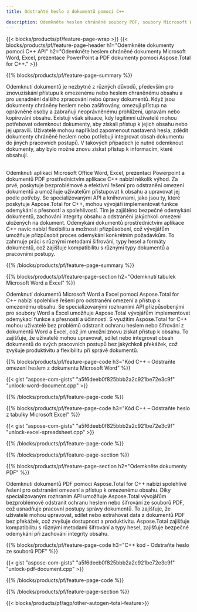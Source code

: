 ```yaml
---
title: Odstraňte heslo z dokumentů pomocí C++ 

description: Odemkněte heslem chráněné soubory PDF, soubory Microsoft Word Excel a soubory prezentací PowerPoint prostřednictvím aplikace C++.
---
```


{{< blocks/products/pf/feature-page-wrap >}}
{{< blocks/products/pf/feature-page-header h1="Odemkněte dokumenty pomocí C++ API" h2="Odemkněte heslem chráněné dokumenty Microsoft Word, Excel, prezentace PowerPoint a PDF dokumenty pomocí Aspose.Total for C++." >}}

{{% blocks/products/pf/feature-page-summary %}}

Odemknutí dokumentů je nezbytné z různých důvodů, především pro znovuzískání přístupu k omezenému nebo heslem chráněnému obsahu a pro usnadnění dalšího zpracování nebo úpravy dokumentů. Když jsou dokumenty chráněny heslem nebo zašifrovány, omezují přístup na oprávněné osoby a zabraňují neoprávněnému prohlížení, úpravám nebo kopírování obsahu. Existují však situace, kdy legitimní uživatelé mohou potřebovat odemknout dokumenty, aby získali přístup k jejich obsahu nebo jej upravili. Uživatelé mohou například zapomenout nastavená hesla, zdědit dokumenty chráněné heslem nebo potřebují integrovat obsah dokumentu do jiných pracovních postupů. V takových případech je nutné odemknout dokumenty, aby bylo možné znovu získat přístup k informacím, které obsahují.<br /><br />

Odemknutí aplikací Microsoft Office Word, Excel, prezentací Powerpoint a dokumentů PDF prostřednictvím aplikace C++ nabízí několik výhod. Za prvé, poskytuje bezproblémové a efektivní řešení pro odstranění omezení dokumentů a umožňuje uživatelům přistupovat k obsahu a upravovat jej podle potřeby. Se specializovanými API a knihovnami, jako jsou ty, které poskytuje Aspose.Total for C++, mohou vývojáři implementovat funkce odemykání s přesností a spolehlivostí. Tím je zajištěno bezpečné odemykání dokumentů, zachování integrity obsahu a odstranění jakýchkoli omezení uložených na dokument. Odemykání dokumentů prostřednictvím aplikace C++ navíc nabízí flexibilitu a možnosti přizpůsobení, což vývojářům umožňuje přizpůsobit proces odemykání konkrétním požadavkům. To zahrnuje práci s různými metodami šifrování, typy hesel a formáty dokumentů, což zajišťuje kompatibilitu s různými typy dokumentů a pracovními postupy. 

{{% /blocks/products/pf/feature-page-summary  %}}

{{% blocks/products/pf/feature-page-section  h2="Odemknutí tabulek Microsoft Word a Excel" %}}

Odemknutí dokumentů Microsoft Word a Excel pomocí Aspose.Total for C++ nabízí spolehlivé řešení pro odstranění omezení a přístup k omezenému obsahu. Se specializovanými rozhraními API přizpůsobenými pro soubory Word a Excel umožňuje Aspose.Total vývojářům implementovat odemykací funkce s přesností a účinností. S využitím Aspose.Total for C++ mohou uživatelé bez problémů odstranit ochranu heslem nebo šifrování z dokumentů Word a Excel, což jim umožní znovu získat přístup k obsahu. To zajišťuje, že uživatelé mohou upravovat, sdílet nebo integrovat obsah dokumentů do svých pracovních postupů bez jakýchkoli překážek, což zvyšuje produktivitu a flexibilitu při správě dokumentů.

{{% blocks/products/pf/feature-page-code h3="Kód C++ – Odstraňte omezení heslem z dokumentu Microsoft Word" %}}

{{< gist "aspose-com-gists" "a5f6deeb0f825bbb2a2c921be72e3c9f" "unlock-word-document.cpp" >}}

{{% /blocks/products/pf/feature-page-code  %}}

{{% blocks/products/pf/feature-page-code h3="Kód C++ – Odstraňte heslo z tabulky Microsoft Excel" %}}

{{< gist "aspose-com-gists" "a5f6deeb0f825bbb2a2c921be72e3c9f" "unlock-excel-spreadsheet.cpp" >}}

{{% /blocks/products/pf/feature-page-code  %}}

{{% /blocks/products/pf/feature-page-section %}}

{{% blocks/products/pf/feature-page-section  h2="Odemkněte dokumenty PDF" %}}

Odemknutí dokumentů PDF pomocí Aspose.Total for C++ nabízí spolehlivé řešení pro odstranění omezení a přístup k omezenému obsahu. Díky specializovaným rozhraním API umožňuje Aspose.Total vývojářům bezproblémově odstranit ochranu heslem nebo šifrování ze souborů PDF, což usnadňuje pracovní postupy správy dokumentů. To zajišťuje, že uživatelé mohou upravovat, sdílet nebo extrahovat data z dokumentů PDF bez překážek, což zvyšuje dostupnost a produktivitu. Aspose.Total zajišťuje kompatibilitu s různými metodami šifrování a typy hesel, zajišťuje bezpečné odemykání při zachování integrity obsahu.

{{% blocks/products/pf/feature-page-code h3="C++ kód - Odstraňte heslo ze souborů PDF" %}}

{{< gist "aspose-com-gists" "a5f6deeb0f825bbb2a2c921be72e3c9f" "unlock-pdf-document.cpp" >}}

{{% /blocks/products/pf/feature-page-code  %}}

{{% /blocks/products/pf/feature-page-section %}}

{{< blocks/products/pf/agp/other-autogen-total-feature>}}